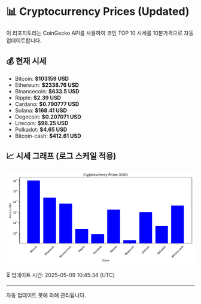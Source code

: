 
# 📊 Cryptocurrency Prices (Updated)

이 리포지토리는 CoinGecko API를 사용하여 코인 TOP 10 시세를 10분가격으로 자동 업데이트합니다.

## 💰 현재 시세
- Bitcoin: **$103159 USD**
- Ethereum: **$2338.76 USD**
- Binancecoin: **$633.5 USD**
- Ripple: **$2.39 USD**
- Cardano: **$0.790777 USD**
- Solana: **$168.41 USD**
- Dogecoin: **$0.207071 USD**
- Litecoin: **$98.25 USD**
- Polkadot: **$4.65 USD**
- Bitcoin-cash: **$412.61 USD**

## 📈 시세 그래프 (로그 스케일 적용)
![Crypto Prices](crypto_prices.png)

⏳ 업데이트 시간: 2025-05-09 10:45:34 (UTC)

---
자동 업데이트 봇에 의해 관리됩니다.
